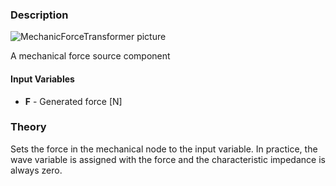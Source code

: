 ### Description
![MechanicForceTransformer picture](MechanicForceTransformer.svg)

A mechanical force source component

#### Input Variables
* **F** - Generated force [N]

### Theory
Sets the force in the mechanical node to the input variable. In practice, the wave variable is assigned with the force and the characteristic impedance is always zero.
<!---EQUATION c = F --->
<!---EQUATION Z_c = 0 --->

